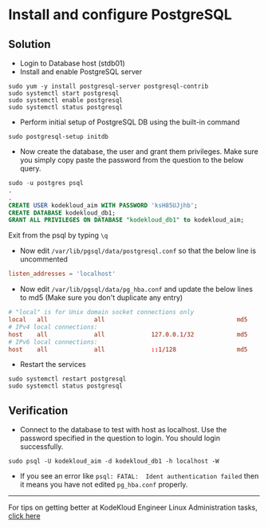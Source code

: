 # Install and configure PostgreSQL
## Solution
* Login to Database host (stdb01)
* Install and enable PostgreSQL server
```
sudo yum -y install postgresql-server postgresql-contrib 
sudo systemctl start postgresql
sudo systemctl enable postgresql
sudo systemctl status postgresql
```
* Perform initial setup of PostgreSQL DB using the built-in command
```
sudo postgresql-setup initdb
```
* Now create the database, the user and grant them privileges. Make sure you simply copy paste the password from the question to the below query.
```sql
sudo -u postgres psql
.
.
CREATE USER kodekloud_aim WITH PASSWORD 'ksH85UJjhb';
CREATE DATABASE kodekloud_db1;
GRANT ALL PRIVILEGES ON DATABASE "kodekloud_db1" to kodekloud_aim;
```
Exit from the psql by typing `\q`
* Now edit `/var/lib/pgsql/data/postgresql.conf` so that the below line is uncommented
```conf
listen_addresses = 'localhost'
```
* Now edit `/var/lib/pgsql/data/pg_hba.conf` and update the below lines to md5 (Make sure you don't duplicate any entry)
```conf
# "local" is for Unix domain socket connections only
local   all             all                                     md5
# IPv4 local connections:
host    all             all             127.0.0.1/32            md5
# IPv6 local connections:
host    all             all             ::1/128                 md5
```
* Restart the services
```
sudo systemctl restart postgresql
sudo systemctl status postgresql
```
## Verification
* Connect to the database to test with host as localhost. Use the password specified in the question to login. You should login successfully.
```
sudo psql -U kodekloud_aim -d kodekloud_db1 -h localhost -W
```
* If you see an error like `psql: FATAL:  Ident authentication failed` then it means you have not edited `pg_hba.conf` properly.
---
For tips on getting better at KodeKloud Engineer Linux Administration tasks, [click here](./README.md)